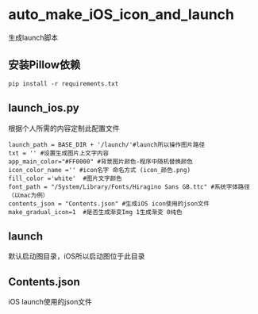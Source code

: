 # auto_make_iOS_icon_and_launch
生成launch脚本

## 安装Pillow依赖
```
pip install -r requirements.txt
```

## launch_ios.py 

根据个人所需的内容定制此配置文件
```
launch_path = BASE_DIR + '/launch/'#launch所以操作图片路径
txt = '' #设置生成图片上文字内容
app_main_color="#FF0000" #背景图片颜色-程序中随机替换颜色
icon_color_name ='' #icon名字 命名方式 (icon_颜色.png)
fill_color ='white'  #图片文字颜色
font_path = "/System/Library/Fonts/Hiragino Sans GB.ttc" #系统字体路径（以mac为例）
contents_json = "Contents.json" #生成iOS icon使用的json文件
make_gradual_icon=1  #是否生成渐变Img 1生成渐变 0纯色
```

## launch
默认启动图目录，iOS所以启动图位于此目录


## Contents.json

iOS launch使用的json文件
